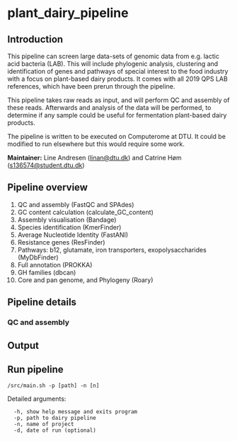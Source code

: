 # plant_dairy_pipeline #

## Introduction ##
This pipeline can screen large data-sets of genomic data from e.g. lactic acid bacteria (LAB). This will include phylogenic analysis, clustering and identification of genes and pathways of special interest to the food industry with a focus on plant-based dairy products. It comes with all 2019 QPS LAB references, which have been prerun through the pipeline.

This pipeline takes raw reads as input, and will perform QC and assembly of these reads.
Afterwards and analysis of the data will be performed, to determine if any sample could be useful for fermentation plant-based dairy products.

The pipeline is written to be executed on Computerome at DTU. It could be modified to run elsewhere but this would require some work.

**Maintainer:** Line Andresen (linan@dtu.dk) and Catrine Høm (s136574@student.dtu.dk)

## Pipeline overview ##

1. QC and assembly (FastQC and SPAdes)
2. GC content calculation (calculate_GC_content)
3. Assembly visualisation (Bandage)
4. Species identification (KmerFinder)
5. Average Nucleotide Identity (FastANI)
6. Resistance genes (ResFinder)
7. Pathways: b12, glutamate, iron transporters, exopolysaccharides (MyDbFinder)
8. Full annotation (PROKKA)
9. GH families (dbcan)
10. Core and pan genome, and Phylogeny (Roary)

## Pipeline details ##

### QC and assembly ###

## Output ##

## Run pipeline ##

```
/src/main.sh -p [path] -n [n]
```

Detailed arguments:

```
  -h, show help message and exits program
  -p, path to dairy pipeline
  -n, name of project
  -d, date of run (optional)
```
